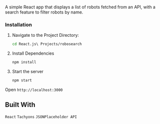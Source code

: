
A simple React app that displays a list of robots fetched from an API, with a search feature to filter robots by name.


### Installation

1. Navigate to the Project Directory:

    ```bash
    cd React.js\ Projects/robosearch

2. Install Dependencies

    ```bash
    npm install

3. Start the server

    ```bash
    npm start

Open `http://localhost:3000`


## Built With
`React` `Tachyons` `JSONPlaceholder API`
